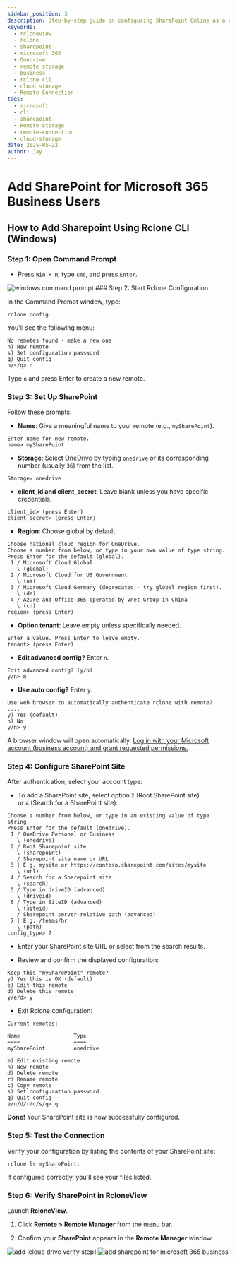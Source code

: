 ```yaml
---
sidebar_position: 3
description: Step-by-step guide on configuring SharePoint Online as a remote using Rclone CLI on Windows and verifying it through RcloneView.
keywords:
  - rcloneview
  - rclone
  - sharepoint
  - microsoft 365
  - Onedrive
  - remote storage
  - business
  - rclone cli
  - cloud storage
  - Remote Connection
tags:
  - microsoft
  - cli
  - sharepoint
  - Remote-Storage
  - remote-connection
  - cloud-storage
date: 2025-05-22
author: Jay
---
```

# Add SharePoint for Microsoft 365 Business Users

## How to Add Sharepoint Using Rclone CLI (Windows)

### Step 1: Open Command Prompt

- Press `Win + R`, type `cmd`, and press `Enter`.

<img src="/support/images/en/howto/remote-storage-connection-settings/connect-using-cli/windows-command-prompt.png" alt="windows command prompt" class="img-medium img-left" />
### Step 2: Start Rclone Configuration

In the Command Prompt window, type:

```windows
rclone config
```

You'll see the following menu:

```
No remotes found - make a new one
n) New remote
s) Set configuration password
q) Quit config
n/s/q> n
```

Type `n` and press Enter to create a new remote.

### Step 3: Set Up SharePoint

Follow these prompts:

- **Name**: Give a meaningful name to your remote (e.g., `mySharePoint`).

```windows
Enter name for new remote.
name> mySharePoint
```

- **Storage**: Select OneDrive by typing `onedrive` or its corresponding number (usually `36`) from the list.

```
Storage> onedrive
```

- **client_id and client_secret**: Leave blank unless you have specific credentials.

```
client_id> (press Enter)
client_secret> (press Enter)
```

- **Region**: Choose global by default.

```
Choose national cloud region for OneDrive.
Choose a number from below, or type in your own value of type string.
Press Enter for the default (global).
 1 / Microsoft Cloud Global
   \ (global)
 2 / Microsoft Cloud for US Government
   \ (us)
 3 / Microsoft Cloud Germany (deprecated - try global region first).
   \ (de)
 4 / Azure and Office 365 operated by Vnet Group in China
   \ (cn)
region> (press Enter)
```

- **Option tenant**: Leave empty unless specifically needed.

```
Enter a value. Press Enter to leave empty.
tenant> (press Enter)
```

- **Edit advanced config?** Enter `n`.

```
Edit advanced config? (y/n)
y/n> n
```

- **Use auto config?** Enter `y`.

```
Use web browser to automatically authenticate rclone with remote?
....
y) Yes (default)
n) No
y/n> y
```

A browser window will open automatically. [Log in with your Microsoft account (business account) and grant requested permissions.](../../intro.md#connecting-your-remote-storage-sso-single-sign-on)

### Step 4: Configure SharePoint Site

After authentication, select your account type:

- To add a SharePoint site, select option `2` (Root SharePoint site) or `4` (Search for a SharePoint site):

```
Choose a number from below, or type in an existing value of type string.
Press Enter for the default (onedrive).
 1 / OneDrive Personal or Business
   \ (onedrive)
 2 / Root Sharepoint site
   \ (sharepoint)
   / Sharepoint site name or URL
 3 | E.g. mysite or https://contoso.sharepoint.com/sites/mysite
   \ (url)
 4 / Search for a Sharepoint site
   \ (search)
 5 / Type in driveID (advanced)
   \ (driveid)
 6 / Type in SiteID (advanced)
   \ (siteid)
   / Sharepoint server-relative path (advanced)
 7 | E.g. /teams/hr
   \ (path)
config_type> 2
```

- Enter your SharePoint site URL or select from the search results.

- Review and confirm the displayed configuration:

```
Keep this "mySharePoint" remote?
y) Yes this is OK (default)
e) Edit this remote
d) Delete this remote
y/e/d> y
```

- Exit Rclone configuration:

```
Current remotes:

Name                 Type
====                 ====
mySharePoint         onedrive

e) Edit existing remote
n) New remote
d) Delete remote
r) Rename remote
c) Copy remote
s) Set configuration password
q) Quit config
e/n/d/r/c/s/q> q
```

**Done!** Your SharePoint site is now successfully configured.

### Step 5: Test the Connection

Verify your configuration by listing the contents of your SharePoint site:

```
rclone ls mySharePoint:
```

If configured correctly, you'll see your files listed.

### Step 6: Verify SharePoint in RcloneView

Launch **RcloneView**.

1. Click **Remote > Remote Manager** from the menu bar.

2. Confirm your **SharePoint** appears in the **Remote Manager** window.

<div class="img-grid-2">
<img src="/support/images/en/howto/Remote Storage Connection Settings/Connect using CLI/add-icloud-verify-step1.png" alt="add icloud drive verify step1" class="img-medium img-center" />
<img src="/support/images/en/howto/remote-storage-connection-settings/connect-using-cli/add-sharepoint-for-ms365.png" alt="add sharepoint for microsoft 365 business" class="img-medium img-center" />
</div>
